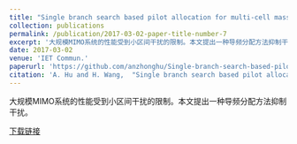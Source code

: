 ```yaml
---
title: "Single branch search based pilot allocation for multi-cell massive multiple-input multiple-output systems"
collection: publications
permalink: /publication/2017-03-02-paper-title-number-7
excerpt: '大规模MIMO系统的性能受到小区间干扰的限制。本文提出一种导频分配方法抑制干扰。'
date: 2017-03-02
venue: 'IET Commun.'
paperurl: 'https://github.com/anzhonghu/Single-branch-search-based-pilot-allocation-for-multi-cell-massive-multiple-input-multiple-output-sy'
citation: 'A. Hu and H. Wang,  "Single branch search based pilot allocation for multi-cell massive multiple-input multiple-output systems," <i>IET Commun.</i>, vol. 11, no. 5, pp. 726-732, Mar. 2017.'
---
```

大规模MIMO系统的性能受到小区间干扰的限制。本文提出一种导频分配方法抑制干扰。

[下载链接](https://github.com/anzhonghu/Single-branch-search-based-pilot-allocation-for-multi-cell-massive-multiple-input-multiple-output-sy)
